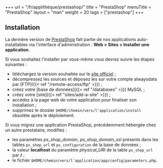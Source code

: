 +++
url = "/fr/applithèque/prestashop/"
title = "PrestaShop"
menuTitle = "PrestaShop"
layout = "man"
weight = 20
tags = ["prestashop"]
+++

## Installation
La dernière version de [PrestaShop](https://www.prestashop.com/fr) fait partie de nos applications auto-installables via l'interface d'administration : **Web > Sites > Installer une application**.

Si vous souhaitez l'installer par vous-même vous devrez suivre les étapes suivantes :

- téléchargez la version souhaitée sur le [site officiel](https://www.prestashop.com/fr/telecharger) ;
- décompressez les sources et déposez les sur votre compte alwaysdata par [FTP]({{< ref "/remote-access/ftp" >}}) ;
- créez votre [base de données]({{< ref "/databases" >}}) MySQL ;
- créez votre [site]({{< ref "sites/add-a-site" >}}) ;
- accédez à la page web de votre application pour finaliser son installation ;
- supprimez le dossier `$HOME/chemin/vers/l'application/install` obsolète après le déploiement.

Si vous migrez une application PrestaShop, précédemment hébergée chez un autre prestataire, modifiez :

- les paramètres _ps\_shop\_domain_, _ps\_shop\_domain\_ssl_ présents dans les tables `ps_shop_url` et `ps_configuration` de la base de données ;
- la valeur **localhost** du paramètre _physical\_URI_ de la table `ps_shop_url` par **/** ;
- le fichier `$HOME/chemin/vers/l'application/app/config/parameters.php`.
